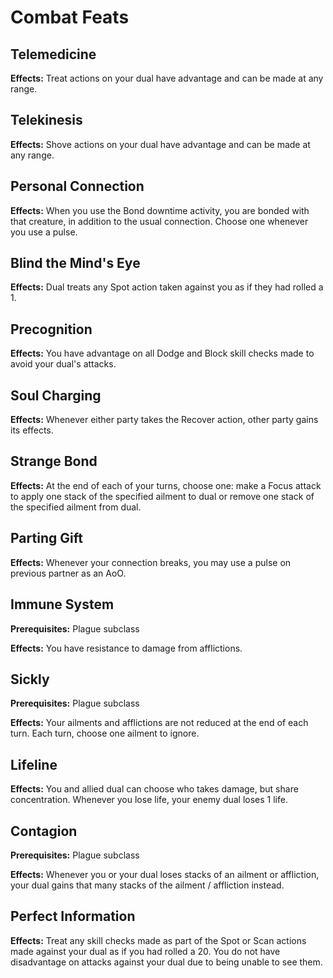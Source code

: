 # Combat Feats

## Telemedicine

**Effects:** Treat actions on your dual have advantage and can be made at any range.

## Telekinesis

**Effects:** Shove actions on your dual have advantage and can be made at any range.

## Personal Connection

**Effects:** When you use the Bond downtime activity, you are bonded with that creature, in addition to the usual connection. Choose one whenever you use a pulse.

## Blind the Mind's Eye

**Effects:** Dual treats any Spot action taken against you as if they had rolled a 1.

## Precognition

**Effects:** You have advantage on all Dodge and Block skill checks made to avoid your dual's attacks.

## Soul Charging

**Effects:** Whenever either party takes the Recover action, other party gains its effects.

## Strange Bond

**Effects:** At the end of each of your turns, choose one: make a Focus attack to apply one stack of the specified ailment to dual or remove one stack of the specified ailment from dual.

## Parting Gift

**Effects:** Whenever your connection breaks, you may use a pulse on previous partner as an AoO.

## Immune System

**Prerequisites:** Plague subclass

**Effects:** You have resistance to damage from afflictions.

## Sickly

**Prerequisites:** Plague subclass

**Effects:** Your ailments and afflictions are not reduced at the end of each turn. Each turn, choose one ailment to ignore.

## Lifeline

**Effects:** You and allied dual can choose who takes damage, but share concentration. Whenever you lose life, your enemy dual loses 1 life.

## Contagion

**Prerequisites:** Plague subclass

**Effects:** Whenever you or your dual loses stacks of an ailment or affliction, your dual gains that many stacks of the ailment / affliction instead.

## Perfect Information

**Effects:** Treat any skill checks made as part of the Spot or Scan actions made against your dual as if you had rolled a 20. You do not have disadvantage on attacks against your dual due to being unable to see them.
